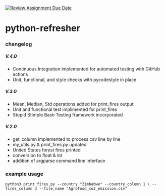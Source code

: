 [![Review Assignment Due Date](https://classroom.github.com/assets/deadline-readme-button-22041afd0340ce965d47ae6ef1cefeee28c7c493a6346c4f15d667ab976d596c.svg)](https://classroom.github.com/a/_G_SdF8U)
# python-refresher

### changelog
##### V.4.0
- Continuous Integration implemented for automated testing with GitHub actions
- Unit, functional, and style checks with pycodestyle in place

##### V.3.0
- Mean, Median, Std operations added for print_fires output
- Unit and functional test implimented for print_fires
- Stupid Stimple Bash Testing framework incorporated 

##### V.2.0
- get_column implemented to process csv line by line
- my_utils.py & print_fires.py updated
- United States forest fires printed
- conversion to float & int
- addition of argparse command line interface

### example usage
`python3 print_fires.py --country "Zimbabwe" --country_column 1 \
--fires_column 3 --file_name "Agrofood_co2_emission.csv"`